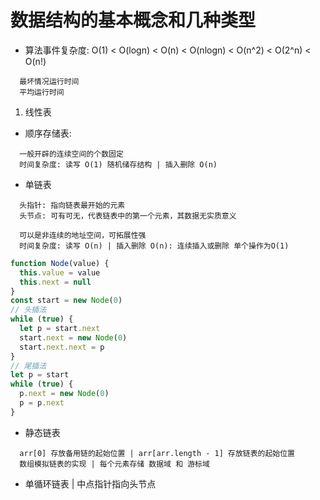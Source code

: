 # 数据结构的基本概念和几种类型

- 算法事件复杂度: O(1) < O(logn) < O(n) < O(nlogn) < O(n^2) < O(2^n) < O(n!)

```
  最坏情况运行时间
  平均运行时间
```

1. 线性表

- 顺序存储表:

```
  一般开辟的连续空间的个数固定
  时间复杂度: 读写 O(1) 随机储存结构 | 插入删除 O(n)
```

- 单链表

```
  头指针: 指向链表最开始的元素
  头节点: 可有可无，代表链表中的第一个元素，其数据无实质意义
```

```
  可以是非连续的地址空间，可拓展性强
  时间复杂度: 读写 O(n) | 插入删除 O(n): 连续插入或删除 单个操作为O(1)
```

```js
function Node(value) {
  this.value = value
  this.next = null
}
const start = new Node(0)
// 头插法
while (true) {
  let p = start.next
  start.next = new Node(0)
  start.next.next = p
}
// 尾插法
let p = start
while (true) {
  p.next = new Node(0)
  p = p.next
}
```

- 静态链表

```
  arr[0] 存放备用链的起始位置 | arr[arr.length - 1] 存放链表的起始位置
  数组模拟链表的实现 | 每个元素存储 数据域 和 游标域
```

- 单循环链表 | 中点指针指向头节点
